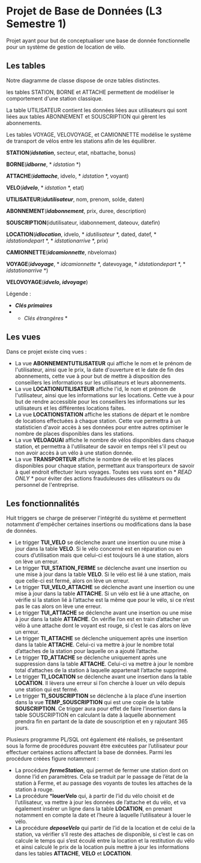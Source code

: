 # Projet de Base de Données (L3 Semestre 1)

Projet ayant pour but de conceptualiser une base de donnée fonctionnelle pour un système de gestion de location de vélo. 

## Les tables

Notre diagramme de classe dispose de onze tables distinctes. 

les tables STATION, BORNE et ATTACHE permettent de modéliser le comportement d'une station classique.

La table UTILISATEUR contient les données liées aux utilisateurs qui sont liées aux tables ABONNEMENT et SOUSCRIPTION qui gèrent les abonnements.

Les tables VOYAGE, VELOVOYAGE, et CAMIONNETTE modélise le système de transport de vélos entre les stations afin de les équilibrer.

**STATION**(***idstation***, secteur, etat, nbattache, bonus)

**BORNE**(***idborne***, * *idstation* *)

**ATTACHE**(***idattache***, idvelo, * *idstation* *, voyant)

**VELO**(***idvelo***, * *idstation* *, etat)

**UTILISATEUR**(***idutilisateur***, nom, prenom, solde, daten)

**ABONNEMENT**(***idabonnement***, prix, duree, description)

**SOUSCRIPTION**(idutilisateur, idabonnement, dateouv, datefin)

**LOCATION**(***idlocation***, idvelo, * *idutilisateur* *, dated, datef, * *idstationdepart* *, * *idstationarrive* *, prix)

**CAMIONNETTE**(***idcamionnette***, nbvelomax)

**VOYAGE**(***idvoyage***, * *idcamionnette* *, datevoyage, * *idstationdepart* *, * *idstationarrive* *)

**VELOVOYAGE**(***idvelo, idvoyage***)

Légende :
* ***Clés primaires***
* * *Clés étrangères* *

## Les vues

Dans ce projet existe cinq vues :
* La vue **ABONNEMENTUTILISATEUR** qui affiche le nom et le prénom de l'utilisateur, ainsi que le prix, la date d'ouverture et le date de fin des abonnements, cette vue à pour but de mettre à disposition des conseillers les informations sur les utilisateurs et leurs abonnements.
* La vue **LOCATIONUTILISATEUR** affiche l'id, le nom et prénom de l'utilisateur, ainsi que les informations sur les locations. Cette vue à pour but de rendre accessible pour les conseillers les informations sur les utilisateurs et les différentes locations faites.
* La vue **LOCATIONSTATION** affiche les stations de départ et le nombre de locations effectuées à chaque station. Cette vue permettra à un statisticien d'avoir accès à ses données pour entre autres optimiser le nombre de places disponibles dans les stations.
* La vue **VELOAQUAI** affiche le nombre de vélos disponibles dans chaque station, et permettra à l'utilisateur de savoir en temps réel s'il peut ou non avoir accès à un vélo à une station donnée.
* La vue **TRANSPORTEUR** affiche le nombre de vélo et les places disponibles pour chaque station, permettant aux transporteurx de savoir à quel endroit effectuer leurs voyages.
Toutes ses vues sont en * *READ ONLY* * pour éviter des actions frauduleuses des utilisateurs ou du personnel de l'entreprise.

## Les fonctionnalités

Huit triggers se charge de préserver l'intégrité du système et permettent notamment d'empêcher certaines insertions ou modifications dans la base de données.
* Le trigger **TUI_VELO** se déclenche avant une insertion ou une mise à jour dans la table **VELO**. Si le vélo concerné est en réparation ou en cours d’utilisation mais que celui-ci est toujours lié à une station, alors on lève un erreur.
* Le trigger **TUI_STATION_FERME** se déclenche avant une insertion ou une mise à jour dans la table **VELO**. Si le vélo est lié à une station, mais que celle-ci est fermé, alors on lève un erreur.
* Le trigger **TUI_VELO_ATTACHE** se déclenche avant une insertion ou une mise à jour dans la table **ATTACHE**. Si un vélo est lié à une attache, on vérifie si la station lié à l’attache est la même que pour le vélo, si ce n’est pas le cas alors on lève une erreur.
* Le trigger **TUI_ATTACHE** se déclenche avant une insertion ou une mise à jour dans la table **ATTACHE**. On vérifie l’on est en train d’attacher un vélo à une attache dont le voyant est rouge, si c’est le cas alors on lève un erreur.
* Le trigger **TI_ATTACHE** se déclenche uniquement après une insertion dans la table **ATTACHE**. Celui-ci va mettre à jour le nombre total d’attaches de la station pour laquelle on a ajouté l’attache.
* Le trigger **TD_ATTACHE** se déclenche uniquement après une suppression dans la table **ATTACHE**. Celui-ci va mettre à jour le nombre total d’attaches de la station à laquelle appartenait l’attache supprimé.
* Le trigger **TI_LOCATION** se déclenche avant une insertion dans la table **LOCATION**. Il lèvera une erreur si l’on cherche à louer un vélo depuis une station qui est fermé.
* Le trigger **TI_SOUSCRIPTION** se déclenche à la place d’une insertion dans la vue **TEMP_SOUSCRIPTION** qui est une copie de la table **SOUSCRIPTION**. Ce trigger aura pour effet de faire l’insertion dans la table SOUSCRIPTION en calculant la date à laquelle abonnement prendra fin en partant de la date de souscription et en y rajoutant 365 jours.

Plusieurs programme PL/SQL ont également été réalisés, se présentant sous la forme de procédures pouvant être exécutées par l’utilisateur pour effectuer certaines actions affectant la base de données. Parmi les procédure créées figure notamment :

* La procédure ***fermeStation***, qui permet de fermer une station dont on donne l’id en paramètres. Cela se traduit par le passage de l’état de la station à Ferme, et au passage des voyants de toutes les attaches de la station à rouge.
* La procédure ***louerVelo** qui, à partir de l’id du vélo choisit et de l’utilisateur, va mettre à jour les données de l’attache et du vélo, et va également insérer un ligne dans la table **LOCATION**, en prenant notamment en compte la date et l’heure à laquelle l’utilisateur à louer le vélo.
* La procédure ***deposeVelo*** qui partir de l’id de la location et de celui de la station, va vérifier s’il reste des attaches de disponible, si c’est le cas on calcule le temps qui s’est écoulé entre la location et la restitution du vélo et ainsi calculé le prix de la location puis mettre à jour les informations dans les tables **ATTACHE**, **VELO** et **LOCATION**.
